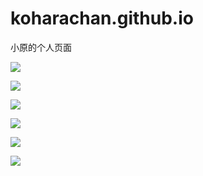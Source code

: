 # koharachan.github.io
小原的个人页面

![](https://vip.123pan.cn/1851405391/ymjew503t0m000d7w32xwa509jah7u3oDIYyDIFOAID2DGxwDdD0Da==.png)

![](https://vip.123pan.cn/1851405391/yk6baz03t0l000d7w33fqdu3s6vzfdmiDIYyDIFOAID2DGxwDdD0Da==.png)

![](https://vip.123pan.cn/1851405391/yk6baz03t0m000d7w33ghhgvpiblwsquDIYyDIFOAID2DGxwDdD0Da==.png)

![](https://vip.123pan.cn/1851405391/yk6baz03t0m000d7w33ghhgwlnblx6ldDIYyDIFOAID2DGxwDdD0Da==.png)

![](https://vip.123pan.cn/1851405391/yk6baz03t0m000d7w33ghhgwlnblx6ldDIYyDIFOAID2DGxwDdD0Da==.png)

![](https://vip.123pan.cn/1851405391/ymjew503t0m000d7w32xwa53p8ahegdtDIYyDIFOAID2DGxwDdD0Da==.png)

